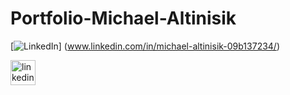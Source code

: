 # Portfolio-Michael-Altinisik

[<img src="https://img.shields.io/badge/LinkedIn-blue?style=for-the-badge&logo=linkedin&logoColor=white" alt="LinkedIn"/>]
(www.linkedin.com/in/michael-altinisik-09b137234/)

[<img src='https://cdn.jsdelivr.net/npm/simple-icons@3.0.1/icons/linkedin.svg' alt='linkedin' height='40'>](https://www.linkedin.com/in/michael-altinisik-09b137234/) 



